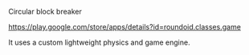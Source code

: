 
Circular block breaker

https://play.google.com/store/apps/details?id=roundoid.classes.game

It uses a custom lightweight physics and game engine.
